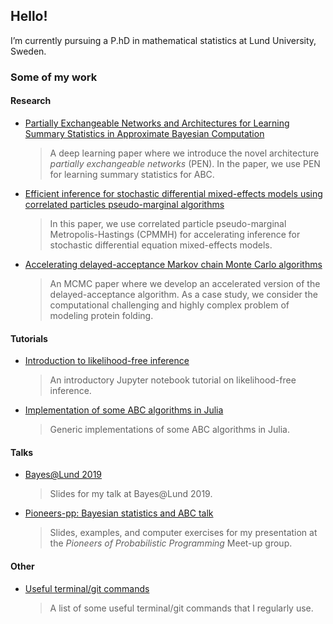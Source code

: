 ## Hello!

I’m currently pursuing a P.hD in mathematical statistics at Lund University, Sweden.

### Some of my work

#### Research

- [Partially Exchangeable Networks and Architectures for Learning Summary Statistics in Approximate Bayesian Computation](https://github.com/SamuelWiqvist/PENs-and-ABC)

    > A deep learning paper where we introduce the novel architecture *partially exchangeable networks* (PEN). In the paper, we use PEN for learning summary statistics for ABC.

- [Efficient inference for stochastic differential mixed-effects models using correlated particles pseudo-marginal algorithms](https://github.com/SamuelWiqvist/efficient_SDEMEM)

    > In this paper, we use correlated particle pseudo-marginal Metropolis-Hastings (CPMMH) for accelerating inference for stochastic differential equation mixed-effects models. 

- [Accelerating delayed-acceptance Markov chain Monte Carlo algorithms](https://github.com/SamuelWiqvist/adamcmcpaper)

    > An MCMC paper where we develop an accelerated version of the delayed-acceptance algorithm. As a case study, we consider the computational challenging and highly complex problem of modeling protein folding.

#### Tutorials

- [Introduction to likelihood-free inference](https://github.com/SamuelWiqvist/introlikelihoodfree)

    > An introductory Jupyter notebook tutorial on likelihood-free inference.

- [Implementation of some ABC algorithms in Julia](https://github.com/SamuelWiqvist/ApproximateBayesianComputation.jl)

    > Generic implementations of some ABC algorithms in Julia.

#### Talks

- [Bayes@Lund 2019](https://github.com/SamuelWiqvist/bayesatlund2019presentation)

    > Slides for my talk at Bayes@Lund 2019.

- [Pioneers-pp: Bayesian statistics and ABC talk](https://github.com/SamuelWiqvist/pioneers-pp-abc-talk)

    > Slides, examples, and computer exercises for my presentation at the *Pioneers of Probabilistic Programming* Meet-up group.

#### Other

- [Useful terminal/git commands](https://github.com/SamuelWiqvist/usefulcommands)

    > A list of some useful terminal/git commands that I regularly use.
